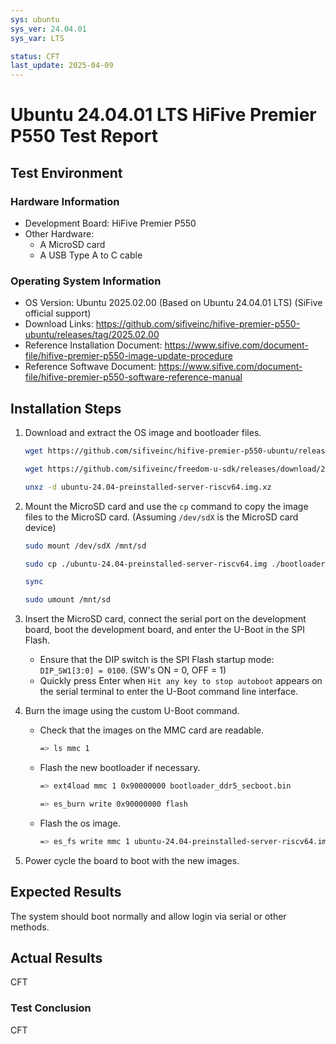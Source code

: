 ```yaml
---
sys: ubuntu
sys_ver: 24.04.01
sys_var: LTS

status: CFT
last_update: 2025-04-09
---
```


# Ubuntu 24.04.01 LTS HiFive Premier P550 Test Report

## Test Environment

### Hardware Information

- Development Board: HiFive Premier P550
- Other Hardware:
  - A MicroSD card
  - A USB Type A to C cable

### Operating System Information

- OS Version: Ubuntu 2025.02.00 (Based on Ubuntu 24.04.01 LTS) (SiFive official support)
- Download Links: <https://github.com/sifiveinc/hifive-premier-p550-ubuntu/releases/tag/2025.02.00>
- Reference Installation Document: <https://www.sifive.com/document-file/hifive-premier-p550-image-update-procedure>
- Reference Softwave Document: <https://www.sifive.com/document-file/hifive-premier-p550-software-reference-manual>

## Installation Steps

1. Download and extract the OS image and bootloader files.

    ```bash
    wget https://github.com/sifiveinc/hifive-premier-p550-ubuntu/releases/download/2025.02.00/ubuntu-24.04-preinstalled-server-riscv64.img.xz

    wget https://github.com/sifiveinc/freedom-u-sdk/releases/download/2024.11.00-HFP550/bootloader_ddr5_secboot.bin

    unxz -d ubuntu-24.04-preinstalled-server-riscv64.img.xz
    ```

2. Mount the MicroSD card and use the `cp` command to copy the image files to the MicroSD card. (Assuming `/dev/sdX` is the MicroSD card device)

    ```bash
    sudo mount /dev/sdX /mnt/sd
    
    sudo cp ./ubuntu-24.04-preinstalled-server-riscv64.img ./bootloader_ddr5_secboot.bin /mnt/sd

    sync

    sudo umount /mnt/sd
    ```

3. Insert the MicroSD card, connect the serial port on the development board, boot the development board, and enter the U-Boot in the SPI Flash.
    - Ensure that the DIP switch is the SPI Flash startup mode: `DIP_SW1[3:0] = 0100`. (SW's ON = 0, OFF = 1)
    - Quickly press Enter when `Hit any key to stop autoboot` appears on the serial terminal to enter the U-Boot command line interface.

4. Burn the image using the custom U-Boot command.
    - Check that the images on the MMC card are readable.

        ```bash
        => ls mmc 1
        ```

    - Flash the new bootloader if necessary.

        ```bash
        => ext4load mmc 1 0x90000000 bootloader_ddr5_secboot.bin

        => es_burn write 0x90000000 flash
        ```

    - Flash the os image.

        ```bash
        => es_fs write mmc 1 ubuntu-24.04-preinstalled-server-riscv64.img mmc 0
        ```

5. Power cycle the board to boot with the new images.

## Expected Results

The system should boot normally and allow login via serial or other methods.

## Actual Results

CFT

### Test Conclusion

CFT
